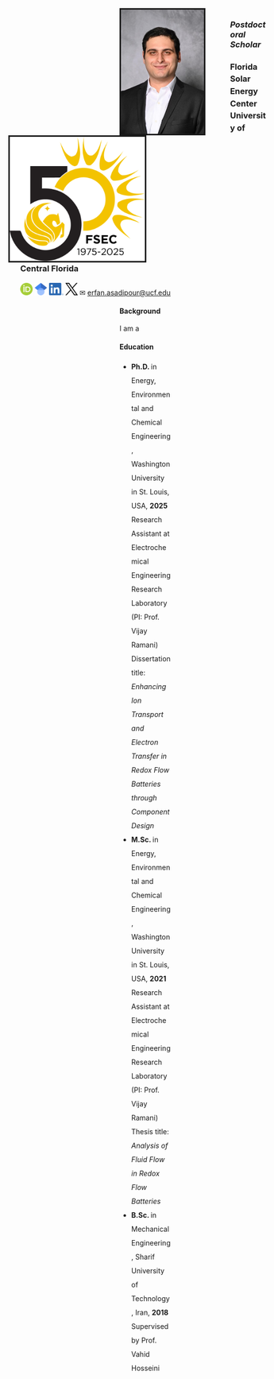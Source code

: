 <!DOCTYPE html>
<html>

<body>

<div class="space"></div>
<img src="pro photo.jpeg" height="250" alt="Profile Picture" style=" float: left; margin-left: 200px; margin-right: 50px; border-style:solid">

<div class="space"></div>
<img src="FSEC.png" height="250" alt="FSEC" style=" float: right; margin-left: 50px; margin-right: 250px; border-style:solid">

<h3> <i> Postdoctoral Scholar </i> </h3>
<h3 style="line-height: 150%"> Florida Solar Energy Center <br> University of Central Florida </h3>
<a href="https://orcid.org/0000-0002-7083-4313"; style= "text-decoration: none" > <img src="ORCID.png" alt="ORCID" height= 25> </a>
<a href="https://scholar.google.com/citations?user=2jh0mGQAAAAJ&hl=en&oi=ao"; style= "text-decoration: none"> <img src="Google.png" alt="Google scholar" height= 25> </a>
<a href="https://www.linkedin.com/in/erfan-asadipour/"; style= "text-decoration: none"> <img src="Linkedin.png" alt="Linkedin" height= 25> </a>
<a href="https://x.com/erfanassadipour"; style= "text-decoration: none"> <img src="X.png" alt="X" height= 25> </a>
<span> &#x2709; </span>
<a href="erfan.asadipour@ucf.edu";> erfan.asadipour@ucf.edu</a>

<h4 style= "margin-left: 200px"> Background </h4>

<p style= "margin-left: 200px; margin-right: 200px"> I am a  <p>

<h4 style= "margin-left: 200px"> Education </h4>

<ul style="line-height:200%; margin-left: 200px; margin-right: 200px">
<li>  <b> Ph.D. </b> in Energy, Environmental and Chemical Engineering, Washington University in St. Louis, USA, <b> 2025 </b> <br> Research Assistant at Electrochemical Engineering Research Laboratory (PI: Prof. Vijay Ramani) <br> Dissertation title: <em> Enhancing Ion Transport and Electron Transfer in Redox Flow Batteries through Component Design </em> </li> 
<li>  <b> M.Sc. </b> in Energy, Environmental and Chemical Engineering, Washington University in St. Louis, USA, <b> 2021 </b> <br> Research Assistant at Electrochemical Engineering Research Laboratory (PI: Prof. Vijay Ramani) <br> Thesis title: <em> Analysis of Fluid Flow in Redox Flow Batteries </em> </li>
<li>  <b> B.Sc. </b> in Mechanical Engineering, Sharif University of Technology, Iran, <b> 2018 </b> <br> Supervised by Prof. Vahid Hosseini
</ul>

</body>
</html>
